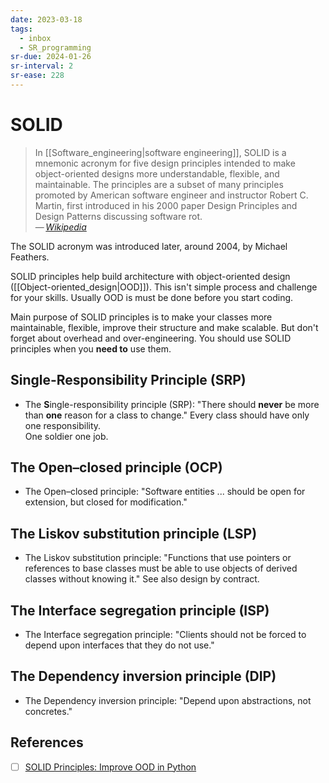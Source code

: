 ```yaml
---
date: 2023-03-18
tags:
  - inbox
  - SR_programming
sr-due: 2024-01-26
sr-interval: 2
sr-ease: 228
---
```


# SOLID

> In [[Software_engineering|software engineering]], SOLID is a mnemonic acronym
> for five design principles intended to make object-oriented designs more
> understandable, flexible, and maintainable. The principles are a subset of
> many principles promoted by American software engineer and instructor Robert
> C. Martin, first introduced in his 2000 paper Design Principles and Design
> Patterns discussing software rot.\
> — <cite>[Wikipedia](https://en.wikipedia.org/wiki/SOLID)</cite>

The SOLID acronym was introduced later, around 2004, by Michael Feathers.

SOLID principles help build architecture with object-oriented design
([[Object-oriented_design|OOD]]). This isn't simple process and challenge for
your skills. Usually OOD is must be done before you start coding.

Main purpose of SOLID principles is to make your classes more maintainable,
flexible, improve their structure and make scalable. But don't forget about
overhead and over-engineering. You should use SOLID principles when you **need
to** use them.

## Single-Responsibility Principle (SRP)

- The **S**ingle-responsibility principle (SRP):
&#10;
"There should **never** be more than **one** reason for a class to change."
Every class should have only one responsibility.\
One soldier one job.

## The Open–closed principle (OCP)

- The Open–closed principle:
&#10;
"Software entities ... should be open for extension, but closed for
modification."

## The Liskov substitution principle (LSP)

- The Liskov substitution principle:
&#10;
"Functions that use pointers or references to base classes must be able to use
objects of derived classes without knowing it." See also design by contract.

## The Interface segregation principle (ISP)

- The Interface segregation principle:
&#10;
"Clients should not be forced to depend upon interfaces that they do not use."

## The Dependency inversion principle (DIP)

- The Dependency inversion principle:
&#10;
"Depend upon abstractions, not concretes."


## References

- [ ] [SOLID Principles: Improve OOD in Python](https://realpython.com/solid-principles-python/)
